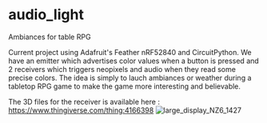 # audio_light
Ambiances for table RPG

Current project using Adafruit's Feather nRF52840 and CircuitPython.
We have an emitter which advertises color values when a button is pressed and 2 receivers which triggers neopixels and audio when they read some precise colors.
The idea is simply to lauch ambiances or weather during a tabletop RPG game to make the game more interesting and believable.

The 3D files for the receiver is available here : https://www.thingiverse.com/thing:4166398
![large_display_NZ6_1427](https://user-images.githubusercontent.com/16622605/154745559-196065e8-ee0e-4892-8ed8-681ad68aa8da.jpg)
